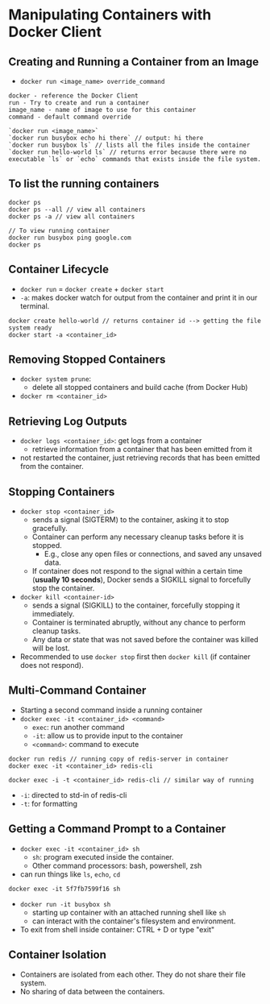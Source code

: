 # Manipulating Containers with Docker Client

## Creating and Running a Container from an Image

- `docker run <image_name> override_command`
```
docker - reference the Docker Client
run - Try to create and run a container
image_name - name of image to use for this container
command - default command override

`docker run <image_name>`
`docker run busybox echo hi there` // output: hi there
`docker run busybox ls` // lists all the files inside the container
`docker run hello-world ls` // returns error because there were no executable `ls` or `echo` commands that exists inside the file system.
```

## To list the running containers

```
docker ps
docker ps --all // view all containers
docker ps -a // view all containers

// To view running container
docker run busybox ping google.com
docker ps
```

## Container Lifecycle

- `docker run` = `docker create` + `docker start`
- `-a`: makes docker watch for output from the container and print it in our terminal.

```
docker create hello-world // returns container id --> getting the file system ready
docker start -a <container_id>
```

## Removing Stopped Containers

- `docker system prune`:
  - delete all stopped containers and build cache (from Docker Hub)
- `docker rm <container_id>`

## Retrieving Log Outputs

- `docker logs <container_id>`: get logs from a container
  - retrieve information from a container that has been emitted from it
- not restarted the container, just retrieving records that has been emitted from the container.

## Stopping Containers

- `docker stop <container_id>`
  - sends a signal (SIGTERM) to the container, asking it to stop gracefully.
  - Container can perform any necessary cleanup tasks before it is stopped.
    - E.g., close any open files or connections, and saved any unsaved data.
  - If container does not respond to the signal within a certain time (**usually 10 seconds**), Docker sends a SIGKILL signal to forcefully stop the container.
- `docker kill <container-id>`
  - sends a signal (SIGKILL) to the container, forcefully stopping it immediately.
  - Container is terminated abruptly, without any chance to perform cleanup tasks.
  - Any data or state that was not saved before the container was killed will be lost.
- Recommended to use `docker stop` first then `docker kill` (if container does not respond).

## Multi-Command Container

- Starting a second command inside a running container
- `docker exec -it <container_id> <command>`
  - `exec`: run another command
  - `-it`: allow us to provide input to the container
  - `<command>`: command to execute

```
docker run redis // running copy of redis-server in container
docker exec -it <container_id> redis-cli

docker exec -i -t <container_id> redis-cli // similar way of running 
```

- `-i`: directed to std-in of redis-cli
- `-t`: for formatting

## Getting a Command Prompt to a Container

- `docker exec -it <container_id> sh`
  - `sh`: program executed inside the container.
  - Other command processors: bash, powershell, zsh
- can run things like `ls`, `echo`, `cd`

```
docker exec -it 5f7fb7599f16 sh
```

- `docker run -it busybox sh`
  - starting up container with an attached running shell like `sh`
  - can interact with the container's filesystem and environment.
- To exit from shell inside container: CTRL + D or type "exit"

## Container Isolation

- Containers are isolated from each other. They do not share their file system.
- No sharing of data between the containers.